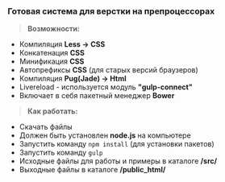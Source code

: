 ### Готовая система для верстки на препроцессорах ###

> **Возможности:** 
- Компиляция **Less -> CSS**
- Конкатенация **CSS**
- Минификация **СSS**
- Автопрефиксы **CSS** (для старых версий браузеров)  
- Компиляция **Pug(Jade) -> Html**
- Livereload - используется модуль **"gulp-connect"** 
- Включает в себя пакетный менеджер **Bower** 

> **Как работать:** 
- Скачать файлы 
- Должен быть установлен **node.js** на компьютере 
- Запустить команду `npm install` (для установки пакетов) 
- Запустить команду `gulp` 
- Исходные файлы для работы и примеры в каталоге **/src/**
- Выходные файлы в каталоге **/public_html/**





